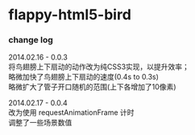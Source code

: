 flappy-html5-bird
=================

### change log

2014.02.16 - 0.0.3<br/>
将鸟翅膀上下扇动的动作改为纯CSS3实现，以提升效率；<br/>
略微加快了鸟翅膀上下扇动的速度(0.4s to 0.3s)<br/>
略微扩大了管子开口随机的范围(上下各增加了10像素)<br/>

2014.02.17 - 0.0.4<br/>
改为使用 requestAnimationFrame 计时<br/>
调整了一些场景数值<br/>